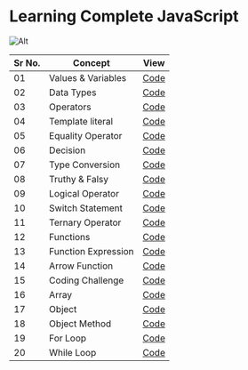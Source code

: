 # Learning Complete JavaScript

![Alt](https://img.shields.io/badge/-JavaScript-brightgreen)

| Sr No. | Concept             | View                             |
| ------ | ------------------- | -------------------------------- |
| 01     | Values & Variables  | [Code](./Values_Variable.js)     |
| 02     | Data Types          | [Code](./Data_Types.js)          |
| 03     | Operators           | [Code](./Operator.js)            |
| 04     | Template literal    | [Code](./template_literal.js)    |
| 05     | Equality Operator   | [Code](./Equality_operator.js)   |
| 06     | Decision            | [Code](./Decision.js)            |
| 07     | Type Conversion     | [Code](./Type_Conversion.js)     |
| 08     | Truthy & Falsy      | [Code](./Truthy_Falsy.js)        |
| 09     | Logical Operator    | [Code](./Logical_operator.js)    |
| 10     | Switch Statement    | [Code](./Switch_statement.js)    |
| 11     | Ternary Operator    | [Code](./Ternary_operator.js)    |
| 12     | Functions           | [Code](./functions.js)           |
| 13     | Function Expression | [Code](./function_expression.js) |
| 14     | Arrow Function      | [Code](./arrow_function.js)      |
| 15     | Coding Challenge    | [Code](./Coding_challenege.js)   |
| 16     | Array               | [Code](./Array.js)               |
| 17     | Object              | [Code](./Objects.js)             |
| 18     | Object Method       | [Code](./Objects_method.js)      |
| 19     | For Loop            | [Code](./for_loop.js)            |
| 20     | While Loop          | [Code](./while_loop.js)          |
